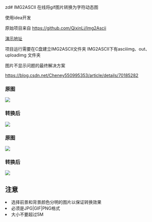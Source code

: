 zd# IMG2ASCII
在线将gif图片转换为字符动态图

使用idea开发

原始项目来自 https://github.com/QixinLi/Img2Ascii

[演示地址](http://140.143.53.118:8080/IMG2ASCII/)

项目运行需要在C盘建立IMG2ASCII文件夹
IMG2ASCII下有asciiimg、out、uploadimg 文件夹

图片不显示问题的最终解决方案

https://blog.csdn.net/Cheney550995353/article/details/70185282


### 原图
![](http://myimage-liqixin.oss-cn-beijing.aliyuncs.com/18-7-22/30583421.jpg)
### 转换后
![](http://myimage-liqixin.oss-cn-beijing.aliyuncs.com/18-7-22/68800966.jpg)

### 原图
![](http://myimage-liqixin.oss-cn-beijing.aliyuncs.com/18-7-22/84915592.jpg)
### 转换后
![](http://myimage-liqixin.oss-cn-beijing.aliyuncs.com/18-7-22/15603501.jpg)

## 注意
<li>选择前景和背景颜色分明的图片以保证转换效果</li>
<li>必须是JPG|GIF|PNG格式</li>
<li>大小不要超过5M</li>
